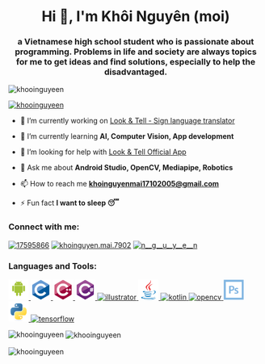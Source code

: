 <h1 align="center">Hi 👋, I'm Khôi Nguyên (moi)</h1>
<h3 align="center">a Vietnamese high school student who is passionate about programming. Problems in life and society are always topics for me to get ideas and find solutions, especially to help the disadvantaged.</h3>

<p align="left"> <img src="https://komarev.com/ghpvc/?username=khooinguyeen&label=Profile%20views&color=0e75b6&style=flat" alt="khooinguyeen" /> </p>

<p align="left"> <a href="https://github.com/ryo-ma/github-profile-trophy"><img src="https://github-profile-trophy.vercel.app/?username=khooinguyeen" alt="khooinguyeen" /></a> </p>

- 🔭 I’m currently working on [Look & Tell - Sign language translator](https://github.com/khooinguyeen/Sign-Language-Translator)

- 🌱 I’m currently learning **AI, Computer Vision, App development**

- 🤝 I’m looking for help with [Look & Tell Official App](https://github.com/khooinguyeen/LookandTell-OfficialApp)

- 💬 Ask me about **Android Studio, OpenCV, Mediapipe, Robotics**

- 📫 How to reach me **khoinguyenmai17102005@gmail.com**

- ⚡ Fun fact **I want to sleep 😴**

<h3 align="left">Connect with me:</h3>
<p align="left">
<a href="https://stackoverflow.com/users/17595866" target="blank"><img align="center" src="https://raw.githubusercontent.com/rahuldkjain/github-profile-readme-generator/master/src/images/icons/Social/stack-overflow.svg" alt="17595866" height="30" width="40" /></a>
<a href="https://fb.com/khoinguyen.mai.7902" target="blank"><img align="center" src="https://raw.githubusercontent.com/rahuldkjain/github-profile-readme-generator/master/src/images/icons/Social/facebook.svg" alt="khoinguyen.mai.7902" height="30" width="40" /></a>
<a href="https://instagram.com/n__g__u__y__e__n" target="blank"><img align="center" src="https://raw.githubusercontent.com/rahuldkjain/github-profile-readme-generator/master/src/images/icons/Social/instagram.svg" alt="n__g__u__y__e__n" height="30" width="40" /></a>
</p>

<h3 align="left">Languages and Tools:</h3>
<p align="left"> <a href="https://developer.android.com" target="_blank" rel="noreferrer"> <img src="https://raw.githubusercontent.com/devicons/devicon/master/icons/android/android-original-wordmark.svg" alt="android" width="40" height="40"/> </a> <a href="https://www.cprogramming.com/" target="_blank" rel="noreferrer"> <img src="https://raw.githubusercontent.com/devicons/devicon/master/icons/c/c-original.svg" alt="c" width="40" height="40"/> </a> <a href="https://www.w3schools.com/cpp/" target="_blank" rel="noreferrer"> <img src="https://raw.githubusercontent.com/devicons/devicon/master/icons/cplusplus/cplusplus-original.svg" alt="cplusplus" width="40" height="40"/> </a> <a href="https://www.w3schools.com/cs/" target="_blank" rel="noreferrer"> <img src="https://raw.githubusercontent.com/devicons/devicon/master/icons/csharp/csharp-original.svg" alt="csharp" width="40" height="40"/> </a> <a href="https://www.adobe.com/in/products/illustrator.html" target="_blank" rel="noreferrer"> <img src="https://www.vectorlogo.zone/logos/adobe_illustrator/adobe_illustrator-icon.svg" alt="illustrator" width="40" height="40"/> </a> <a href="https://www.java.com" target="_blank" rel="noreferrer"> <img src="https://raw.githubusercontent.com/devicons/devicon/master/icons/java/java-original.svg" alt="java" width="40" height="40"/> </a> <a href="https://kotlinlang.org" target="_blank" rel="noreferrer"> <img src="https://www.vectorlogo.zone/logos/kotlinlang/kotlinlang-icon.svg" alt="kotlin" width="40" height="40"/> </a> <a href="https://opencv.org/" target="_blank" rel="noreferrer"> <img src="https://www.vectorlogo.zone/logos/opencv/opencv-icon.svg" alt="opencv" width="40" height="40"/> </a> <a href="https://www.photoshop.com/en" target="_blank" rel="noreferrer"> <img src="https://raw.githubusercontent.com/devicons/devicon/master/icons/photoshop/photoshop-line.svg" alt="photoshop" width="40" height="40"/> </a> <a href="https://www.python.org" target="_blank" rel="noreferrer"> <img src="https://raw.githubusercontent.com/devicons/devicon/master/icons/python/python-original.svg" alt="python" width="40" height="40"/> </a> <a href="https://www.tensorflow.org" target="_blank" rel="noreferrer"> <img src="https://www.vectorlogo.zone/logos/tensorflow/tensorflow-icon.svg" alt="tensorflow" width="40" height="40"/> </a> </p>

<p><img align="left" src="https://github-readme-stats.vercel.app/api/top-langs?username=khooinguyeen&show_icons=true&locale=en&layout=compact" alt="khooinguyeen" /></p>

<p>&nbsp;<img align="center" src="https://github-readme-stats.vercel.app/api?username=khooinguyeen&show_icons=true&locale=en" alt="khooinguyeen" /></p>

<p><img align="center" src="https://github-readme-streak-stats.herokuapp.com/?user=khooinguyeen&" alt="khooinguyeen" /></p>
